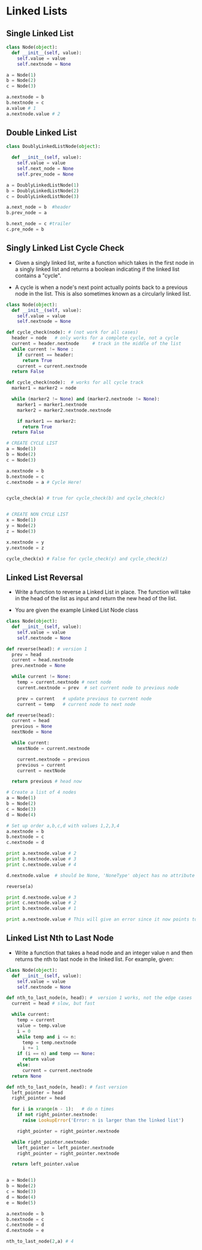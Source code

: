 # Linked Lists

## Single Linked List
```py
class Node(object):
  def __init__(self, value):
    self.value = value
    self.nextnode = None

a = Node(1)
b = Node(2)
c = Node(3)

a.nextnode = b
b.nextnode = c
a.value # 1
a.nextnode.value # 2
```


## Double Linked List

```py
class DoublyLinkedListNode(object):

  def __init__(self, value):
    self.value = value
    self.next_node = None
    self.prev_node = None

a = DoublyLinkedListNode(1)
b = DoublyLinkedListNode(2)
c = DoublyLinkedListNode(3)

a.next_node = b  #header
b.prev_node = a

b.next_node = c #trailer
c.pre_node = b

```


## Singly Linked List Cycle Check
- Given a singly linked list, write a function which takes in the first node
in a singly linked list and returns a boolean indicating if the linked list
contains a "cycle".

- A cycle is when a node's next point actually points back to a previous node
in the list. This is also sometimes known as a circularly linked list.

```py
class Node(object):
  def __init__(self, value):
    self.value = value
    self.nextnode = None

def cycle_check(node): # (not work for all cases)
  header = node   # only works for a complete cycle, not a cycle
  current = header.nextnode     # track in the middle of the list
  while current != None :
    if current == header:
      return True
    current = current.nextnode
  return False

def cycle_check(node):  # works for all cycle track
  marker1 = marker2 = node

  while (marker2 != None) and (marker2.nextnode != None):
    marker1 = marker1.nextnode
    marker2 = marker2.nextnode.nextnode

    if marker1 == marker2:
      return True
  return False

# CREATE CYCLE LIST
a = Node(1)
b = Node(2)
c = Node(3)

a.nextnode = b
b.nextnode = c
c.nextnode = a # Cycle Here!


cycle_check(a) # true for cycle_check(b) and cycle_check(c)


# CREATE NON CYCLE LIST
x = Node(1)
y = Node(2)
z = Node(3)

x.nextnode = y
y.nextnode = z

cycle_check(x) # False for cycle_check(y) and cycle_check(z)
```

## Linked List Reversal

- Write a function to reverse a Linked List in place. The function
will take in the head of the list as input and return the new head
of the list.

- You are given the example Linked List Node class

```py
class Node(object):
  def __init__(self, value):
    self.value = value
    self.nextnode = None

def reverse(head): # version 1
  prev = head
  current = head.nextnode
  prev.nextnode = None

  while current != None:
    temp = current.nextnode # next node
    current.nextnode = prev  # set current node to previous node

    prev = current   # update previous to current node
    current = temp   # current node to next node

def reverse(head):
  current = head
  previous = None
  nextNode = None

  while current:
    nextNode = current.nextnode

    current.nextnode = previous
    previous = current
    current = nextNode

  return previous # head now

# Create a list of 4 nodes
a = Node(1)
b = Node(2)
c = Node(3)
d = Node(4)

# Set up order a,b,c,d with values 1,2,3,4
a.nextnode = b
b.nextnode = c
c.nextnode = d

print a.nextnode.value # 2
print b.nextnode.value # 3
print c.nextnode.value # 4

d.nextnode.value  # should be None, 'NoneType' object has no attribute value

reverse(a)

print d.nextnode.value # 3
print c.nextnode.value # 2
print b.nextnode.value # 1

print a.nextnode.value # This will give an error since it now points to None
```


## Linked List Nth to Last Node

- Write a function that takes a head node and an integer value n and then returns the nth to last node in the linked list. For example, given:

```py
class Node(object):
  def __init__(self, value):
    self.value = value
    self.nextnode = None

def nth_to_last_node(n, head): #  version 1 works, not the edge cases
  current = head # slow, but fast

  while current:
    temp = current
    value = temp.value
    i = 0
    while temp and i <= n:
      temp = temp.nextnode
      i += 1
    if (i == n) and temp == None:
      return value
    else:
      current = current.nextnode
  return None

def nth_to_last_node(n, head): # fast version
  left_pointer = head
  right_pointer = head

  for i in xrange(n - 1):   # do n times
    if not right_pointer.nextnode:
      raise LookupError('Error: n is larger than the linked list')

    right_pointer = right_pointer.nextnode

  while right_pointer.nextnode:
    left_pointer = left_pointer.nextnode
    right_pointer = right_pointer.nextnode

  return left_pointer.value


a = Node(1)
b = Node(2)
c = Node(3)
d = Node(4)
e = Node(5)

a.nextnode = b
b.nextnode = c
c.nextnode = d
d.nextnode = e

nth_to_last_node(2,a) # 4
```
